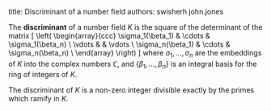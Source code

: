 title: Discriminant of a number field
authors:
    swisherh
    john.jones

The **discriminant** of a <a knowl="lmfdb/nf">number field</a> $K$ is the square of the determinant of the matrix
\[
\left( \begin{array}{ccc}
 \sigma_1(\beta_1) & \cdots & \sigma_1(\beta_n) \\
\vdots & & \vdots \\
\sigma_n(\beta_1) & \cdots & \sigma_n(\beta_n) \\
\end{array} \right)
\]
where $\sigma_1,..., \sigma_n$ are the embeddings of $K$ into the complex numbers $\mathbb{C}$, and $\{\beta_1, \ldots, \beta_n\}$ is an <a knowl="lmfdb/nf.integral_basis">integral basis</a> for the ring of integers of $K$.  

The discriminant of $K$ is a non-zero integer divisible exactly by the primes which <a knowl="lmfdb/nf.ramified_primes">ramify</a> in $K$.
